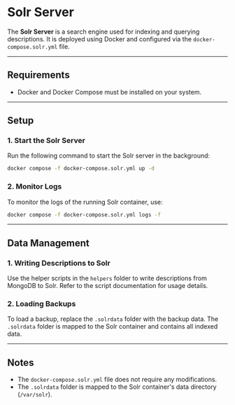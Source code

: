 # Solr Server

The **Solr Server** is a search engine used for indexing and querying descriptions. It is deployed using Docker and configured via the `docker-compose.solr.yml` file.

---

## **Requirements**
- Docker and Docker Compose must be installed on your system.

---

## **Setup**

### **1. Start the Solr Server**
Run the following command to start the Solr server in the background:
```bash
docker compose -f docker-compose.solr.yml up -d
```

### **2. Monitor Logs**
To monitor the logs of the running Solr container, use:
```bash
docker compose -f docker-compose.solr.yml logs -f
```

---

## **Data Management**

### **1. Writing Descriptions to Solr**
Use the helper scripts in the `helpers` folder to write descriptions from MongoDB to Solr. Refer to the script documentation for usage details.

### **2. Loading Backups**
To load a backup, replace the `.solrdata` folder with the backup data. The `.solrdata` folder is mapped to the Solr container and contains all indexed data.

---

## **Notes**
- The `docker-compose.solr.yml` file does not require any modifications.
- The `.solrdata` folder is mapped to the Solr container's data directory (`/var/solr`).
